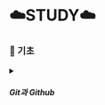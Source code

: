 # ☁️STUDY☁️

### **📝 기초**
<details>
  <summary><h5><strong>Git과 Github</strong></h5></summary>
  
  **Git**
    - 버전 제어 시스템

  역할 
    - repositories를 사용하여 프로젝트 관리
    - 로컬 복사본에서 작업하기 위한 프로젝트 clone
    - staging / commit
    - branch / merge
    - pull
    - push

  작업 과정
    1. 폴더에서 Git 초기화 (init) > repository 만듦
    2. 파일이 변경/추가/삭제 > 수정
    3. stage에 추가할 수정된 파일 선택
    4. staging된 파일 commit

  Git을 사용하는 이유
    - 개발자의 70% 이상이 사용중
    - 어디서나 협업 가능
    - 프로젝트 전체 내역 보기 가능
    - 이전 버전으로 돌아가기 가능

  Git 버전 확인 : git --version
  DefaultBranch 확인 : git config --get init.defaultBranch
  DefaultBranch 변경 : git config --global init.defaultBranch main

  Git 설정 | user.name ,  user.email
    - 로컬의 모든 저장소에 대한 사용자 이름과 이메일 설정
    - git config --global user.name "사용자 이름"
    - git config --global user.email "사용자 이메일"

  mkdir | make directory 
    - 새로운 디렉토리(폴더)를 생성하는 명령어
    - 현재 작업 중인 디렉토리 또는 지정된 경로에 새로운 디렉토리 생성
    - mkdir workspace
    
  cd | change directory
    - 현재 작업 디렉토리를 변경하는 명령어
    - 터미널에서 작업할 디렉토리 이동
    - cd workspace

  Git 초기화 : git init
  Git 새파일 추가
    - 빈 Repo에 파일 추가되면 모든 파일 추적 불가
    - Git에서 추적하도록 하려면 파일 staging / staging 환경에 추가
  Git 확인 : git status

  Git Staging 환경
    - 작업하는 동안 파일 추가/편집/제거 가능
    - 작업의 일부를 완료할 때마다 Staging 환경에 추가해야함
    - Staging된 파일은 작업 중인 저장소에 commit할 준비가 된 파일

  git 폴더에 저장 > staging 환경에 추가 > commit
  staging 환경에 추가 : git add 파일명
  현재 디렉터리에 모든 파일을 staging 환경에 추가 : git add --all

  Git Commit
    - commit해야 진행 상황과 변경 사항 추적 가능
    - commit할 때 commit message 포함 명확하게
    - git commit -m "메시지 내용"

  git status --short
    - ?? : 추적되지 않은 파일
    - A : 추가된 파일
    - M : 수정된
    - D : 삭제된

  git commit -a -m "커밋 메시지"
    - staging 환경 건너뛰고 바로 커밋 가능
    - 권장하지 않음

  커밋 로그 확인 : git log

  Git 도움말
    - git 명령어 -help : 특정 명령에 대해
    - git 명령어 --all : 가능한 모든 명령 보기
        - 터미널 목록보기에 갇히면, shift+G (목록끝 이동), q키로 종료

  Git Branch
    - 메인 repo의 새로운/별도의 버전
    - main 브랜치에 영향을 주지 않고 프로젝트의 다양한 부분 작업
    - 작업이 완료되면 기본 프로젝트와 병합 가능
    - 작업 중인 프로젝트를 방해하거나 망가뜨리고 싶지 않을 때 : 새로운 branch 만들어서 작업
        : git branch 브랜치명
    - branch 확인 : git branch
    - branch 변경(checkout) : git checkout 브랜치명
    - 해당 branch가 없으면 새 branch 생성하고 이동 : git checkout -b 브랜치명

  Branch 병합 (Merge)
    - 메인 branch에서 작업
    - git merge "병합할 branch명"
    - 병합 후 임시 브런치 삭제 : git branch -d 브랜치명

  git remote add origin 리모트repoURL

  git push --set-upstream origin main
    - main 브랜치를 originURL에 push, 기본 remote branch 설정
    - 처음 인증 에러가 나면 : git credential -cache exit
  
</details>





